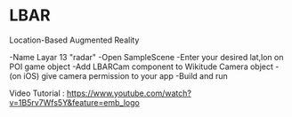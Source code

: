 # LBAR
Location-Based Augmented Reality

-Name Layar 13 "radar"
-Open SampleScene
-Enter your desired lat,lon on POI game object
-Add LBARCam component to Wikitude Camera object
-(on iOS) give camera permission to your app
-Build and run

Video Tutorial : https://www.youtube.com/watch?v=1B5rv7Wfs5Y&feature=emb_logo
